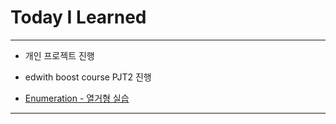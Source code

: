# Today I Learned

---

- 개인 프로젝트 진행

- edwith boost course PJT2 진행

- [Enumeration - 열거형 실습](https://github.com/VincentGeranium/Swift-Study/tree/master/2019-10-26-enumStudy.playground)

---
